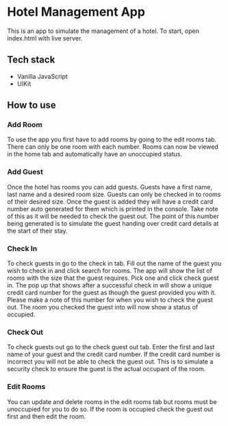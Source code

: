 # Hotel Management App

This is an app to simulate the management of a hotel. To start, open index.html with live server.

## Tech stack 
- Vanilla JavaScript 
- UIKit 

## How to use
### Add Room
To use the app you first have to add rooms by going to the edit rooms tab. There can only be one room with each number. Rooms can now be viewed in the home tab and automatically have an unoccupied status. 

### Add Guest
Once the hotel has rooms you can add guests. Guests have a first name, last name and a desired room size. Guests can only be checked in to rooms of their desired size. Once the guest is added they will have a credit card number auto generated for them which is printed in the console. Take note of this as it will be needed to check the guest out. The point of this number being generated is to simulate the guest handing over credit card details at the start of their stay. 

### Check In
To check guests in go to the check in tab. Fill out the name of the guest you wish to check in and click search for rooms. The app will show the list of rooms with the size that the guest requires. Pick one and click check guest in. The pop up that shows after a successful check in will show a unique credit card number for the guest as though the guest provided you with it. Please make a note of this number for when you wish to check the guest out. The room you checked the guest into will now show a status of occupied. 

### Check Out
To check guests out go to the check guest out tab. Enter the first and last name of your guest and the credit card number. If the credit card number is incorrect you will not be able to check the guest out. This is to simulate a security check to ensure the guest is the actual occupant of the room. 

### Edit Rooms
You can update and delete rooms in the edit rooms tab but rooms must be unoccupied for you to do so. If the room is occupied check the guest out first and then edit the room. 